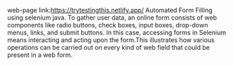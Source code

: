 web-page link:https://trytestingthis.netlify.app/
Automated Form Filling using selenium java.
To gather user data, an online form consists of web components like radio buttons, check boxes, input boxes, drop-down menus, links, and submit buttons.
In this case, accessing forms in Selenium means interacting and acting upon the form.This illustrates how various operations can be carried out on every kind of web field that could be present in a web form.
